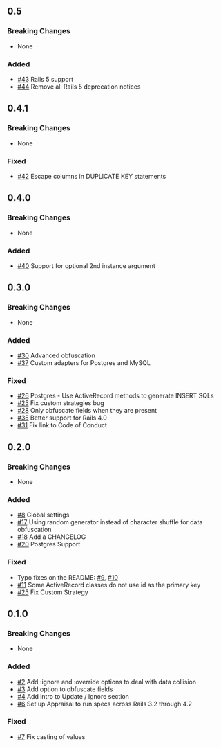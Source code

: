 ## 0.5

### Breaking Changes

- None

### Added
- [#43](https://github.com/IFTTT/polo/pull/43) Rails 5 support
- [#44](https://github.com/IFTTT/polo/pull/44) Remove all Rails 5 deprecation notices

## 0.4.1

### Breaking Changes

- None

### Fixed
- [#42](https://github.com/IFTTT/polo/pull/42) Escape columns in DUPLICATE KEY statements

## 0.4.0

### Breaking Changes

- None

### Added
- [#40](https://github.com/IFTTT/polo/pull/40) Support for optional 2nd instance argument


## 0.3.0

### Breaking Changes

- None

### Added

- [#30](https://github.com/IFTTT/polo/pull/30) Advanced obfuscation
- [#37](https://github.com/IFTTT/polo/pull/37) Custom adapters for Postgres and MySQL

### Fixed

- [#26](https://github.com/IFTTT/polo/pull/26) Postgres - Use ActiveRecord methods to generate INSERT SQLs
- [#25](https://github.com/IFTTT/polo/pull/25) Fix custom strategies bug
- [#28](https://github.com/IFTTT/polo/pull/28) Only obfuscate fields when they are present
- [#35](https://github.com/IFTTT/polo/pull/35) Better support for Rails 4.0
- [#31](https://github.com/IFTTT/polo/pull/31) Fix link to Code of Conduct

## 0.2.0

### Breaking Changes

- None

### Added

- [#8](https://github.com/IFTTT/polo/pull/8) Global settings
- [#17](https://github.com/IFTTT/polo/pull/17) Using random generator instead of character shuffle for data obfuscation
- [#18](https://github.com/IFTTT/polo/pull/18) Add a CHANGELOG
- [#20](https://github.com/IFTTT/polo/pull/20) Postgres Support

### Fixed

- Typo fixes on the README: [#9](https://github.com/IFTTT/polo/pull/9), [#10](https://github.com/IFTTT/polo/pull/10)
- [#11]() Some ActiveRecord classes do not use id as the primary key
- [#25](https://github.com/IFTTT/polo/pull/25) Fix Custom Strategy

## 0.1.0

### Breaking Changes

- None

### Added

- [#2](https://github.com/IFTTT/polo/pull/2) Add :ignore and :override options to deal with data collision
- [#3](https://github.com/IFTTT/polo/pull/3) Add option to obfuscate fields
- [#4](https://github.com/IFTTT/polo/pull/4) Add intro to Update / Ignore section
- [#6](https://github.com/IFTTT/polo/pull/6) Set up Appraisal to run specs across Rails 3.2 through 4.2

### Fixed

- [#7](https://github.com/IFTTT/polo/pull/7) Fix casting of values
